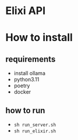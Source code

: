 # Elixi API 

# How to install 

## requirements
- install ollama
- python3.11
- poetry
- docker 


## how to run 

 - `sh run_server.sh`
 - `sh run_elixir.sh`

